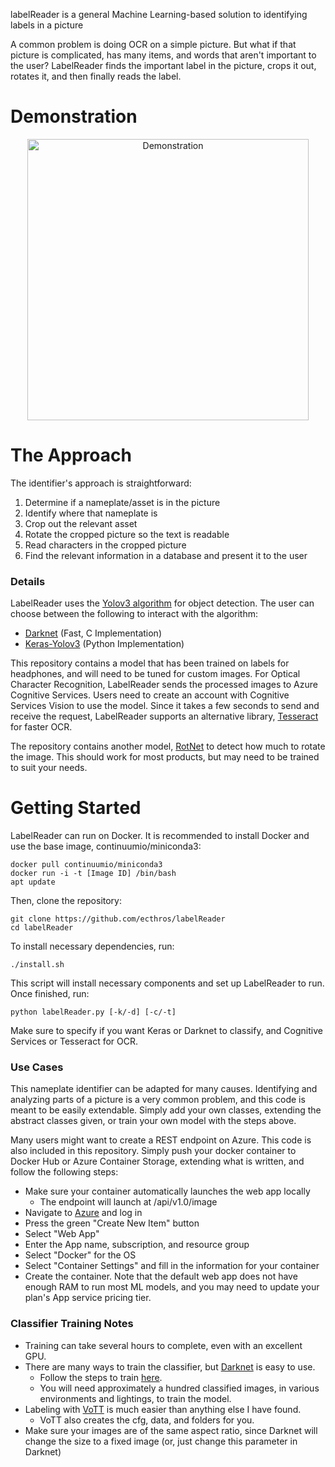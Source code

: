 labelReader is a general Machine Learning-based solution to identifying labels in a picture

A common problem is doing OCR on a simple picture. But what if that picture is complicated, has many items, and words that aren't important to the user? LabelReader finds the important label in the picture, crops it out, rotates it, and then finally reads the label.

# Demonstration
<p align="center">
<img src="https://user-images.githubusercontent.com/14065974/41622209-bcca5a84-73c3-11e8-84e7-00eae15f3011.gif" alt="Demonstration" height="450">
</p>

# The Approach

The identifier's approach is straightforward:

1. Determine if a nameplate/asset is in the picture
2. Identify where that nameplate is
3. Crop out the relevant asset
4. Rotate the cropped picture so the text is readable
5. Read characters in the cropped picture
6. Find the relevant information in a database and present it to the user

### Details

LabelReader uses the [Yolov3 algorithm](https://pjreddie.com) for object detection. The user can choose between the following to interact with the algorithm:
* [Darknet](https://github.com/AlexeyAB/darknet)  (Fast, C Implementation) 
* [Keras-Yolov3](https://github.com/qqwweee/keras-yolo3) (Python Implementation) 

This repository contains a model that has been trained on labels for headphones, and will need to be tuned for custom images. 
For Optical Character Recognition, LabelReader sends the processed images to Azure Cognitive Services. Users need to create an account with Cognitive Services Vision to use the model. Since it takes a few seconds to send and receive the request, LabelReader supports an alternative library, [Tesseract](https://github.com/tesseract-ocr/tesseract) for faster OCR.

The repository contains another model, [RotNet](https://github.com/d4nst/RotNet) to detect how much to rotate the image. This should work for most products, but may need to be trained to suit your needs.

# Getting Started

LabelReader can run on Docker. It is recommended to install Docker and use the base image, continuumio/miniconda3:

```
docker pull continuumio/miniconda3
docker run -i -t [Image ID] /bin/bash
apt update
```

Then, clone the repository:

```
git clone https://github.com/ecthros/labelReader
cd labelReader
```

To install necessary dependencies, run:

`./install.sh`

This script will install necessary components and set up LabelReader to run. Once finished, run:

`python labelReader.py [-k/-d] [-c/-t]`

Make sure to specify if you want Keras or Darknet to classify, and Cognitive Services or Tesseract for OCR.


### Use Cases
This nameplate identifier can be adapted for many causes. Identifying and analyzing parts of a picture is a very common problem, and this code is meant to be easily extendable. Simply add your own classes, extending the abstract classes given, or train your own model with the steps above. 

Many users might want to create a REST endpoint on Azure. This code is also included in this repository. Simply push your docker container to Docker Hub or Azure Container Storage, extending what is written, and follow the following steps:
* Make sure your container automatically launches the web app locally
	* The endpoint will launch at /api/v1.0/image
* Navigate to [Azure](https://portal.azure.com) and log in
* Press the green "Create New Item" button
* Select "Web App"
* Enter the App name, subscription, and resource group
* Select "Docker" for the OS
* Select "Container Settings" and fill in the information for your container
* Create the container.
Note that the default web app does not have enough RAM to run most ML models, and you may need to update your plan's App service pricing tier.


### Classifier Training Notes

* Training can take several hours to complete, even with an excellent GPU.
* There are many ways to train the classifier, but [Darknet](https://github.com/AlexeyAB/darknet) is easy to use.
	* Follow the steps to train [here](https://github.com/AlexeyAB/darknet#how-to-train-to-detect-your-custom-objects). 
	* You will need approximately a hundred classified images, in various environments and lightings, to train the model.
* Labeling with [VoTT](https://github.com/Microsoft/VoTT) is much easier than anything else I have found.
	* VoTT also creates the cfg, data, and folders for you.
* Make sure your images are of the same aspect ratio, since Darknet will change the size to a fixed image (or, just change this parameter in Darknet)
